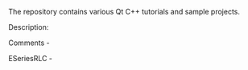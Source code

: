 The repository contains various Qt C++ tutorials and sample projects.

Description:

Comments - 

ESeriesRLC - 
 
